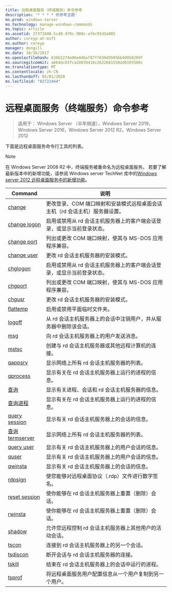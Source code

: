 ```yaml
---
title: 远程桌面服务（终端服务）命令参考
description: '* * * * 的参考主题'
ms.prod: windows-server
ms.technology: manage-windows-commands
ms.topic: article
ms.assetid: 2f371848-5c48-470c-908c-afbc95d3a805
author: coreyp-at-msft
ms.author: coreyp
manager: dongill
ms.date: 10/16/2017
ms.openlocfilehash: 630b2274e96e446af07f7630d95056b40858209f
ms.sourcegitcommit: ab64dc83fca28039416c26226815502d0193500c
ms.translationtype: MT
ms.contentlocale: zh-CN
ms.lasthandoff: 05/01/2020
ms.locfileid: "82722444"
---
```

# <a name="remote-desktop-services-terminal-services-command-reference"></a>远程桌面服务（终端服务）命令参考

> 适用于： Windows Server （半年频道），Windows Server 2019，Windows Server 2016，Windows Server 2012 R2，Windows Server 2012

下面是远程桌面服务命令行工具的列表。
> [!NOTE]
> 在 Windows Server 2008 R2 中，终端服务被重命名为远程桌面服务。 若要了解最新版本中的新增功能，请参阅 Windows server TechNet 库中的[Windows server 2012 远程桌面服务中的新增功能](https://technet.microsoft.com/library/hh831527)。
> 
> |                 Command                 |                                                      说明                                                       |
> |-----------------------------------------|------------------------------------------------------------------------------------------------------------------------|
> |           [change](change.md)           | 更改登录、COM 端口映射和安装模式远程桌面会话主机（rd 会话主机）服务器设置。 |
> |     [change logon](change-logon.md)     |    启用或禁用从 rd 会话主机服务器上的客户端会话登录，或显示当前登录状态。     |
> |      [change port](change-port.md)      |                   列出或更改 COM 端口映射，使其与 MS-DOS 应用程序兼容。                    |
> |      [change user](change-user.md)      |                                更改 rd 会话主机服务器的安装模式。                                |
> |         [chglogon](chglogon.md)         |    启用或禁用从 rd 会话主机服务器上的客户端会话登录，或显示当前登录状态。     |
> |          [chgport](chgport.md)          |                   列出或更改 COM 端口映射，使其与 MS-DOS 应用程序兼容。                    |
> |           [chgusr](chgusr.md)           |                                更改 rd 会话主机服务器的安装模式。                                |
> |         [flattemp](flattemp.md)         |                                      启用或禁用平面临时文件夹。                                       |
> |           [logoff](logoff.md)           |          从 rd 会话主机服务器上的会话中注销用户，并从服务器中删除该会话。          |
> |              [msg](msg.md)              |                                向 rd 会话主机服务器上的用户发送消息。                                 |
> |            [mstsc](mstsc.md)            |                       创建与 rd 会话主机服务器或其他远程计算机的连接。                        |
> |          [qappsrv](qappsrv.md)          |                             显示网络上所有 rd 会话主机服务器的列表。                             |
> |         [qprocess](qprocess.md)         |                  显示有关在 rd 会话主机服务器上运行的进程的信息。                   |
> |            [查询](query.md)            |                      显示有关进程、会话和 rd 会话主机服务器的信息。                      |
> |    [查询进程](query-process.md)    |                  显示有关在 rd 会话主机服务器上运行的进程的信息。                   |
> |    [query session](query-session.md)    |                           显示有关 rd 会话主机服务器上的会话的信息。                            |
> | [查询 termserver](query-termserver.md) |                             显示网络上所有 rd 会话主机服务器的列表。                             |
> |       [query user](query-user.md)       |                         显示有关 rd 会话主机服务器上的用户会话的信息。                         |
> |            [quser](quser.md)            |                         显示有关 rd 会话主机服务器上的用户会话的信息。                         |
> |          [qwinsta](qwinsta.md)          |                           显示有关 rd 会话主机服务器上的会话的信息。                            |
> |          [rdpsign](rdpsign.md)          |                          使您能够对远程桌面协议（.rdp）文件进行数字签名。                          |
> |    [reset session](reset-session.md)    |                         使你能够在 rd 会话主机服务器上重置（删除）会话。                          |
> |          [rwinsta](rwinsta.md)          |                         使你能够在 rd 会话主机服务器上重置（删除）会话。                          |
> |           [shadow](shadow.md)           |            允许您远程控制 rd 会话主机服务器上其他用户的活动会话。             |
> |            [tscon](tscon.md)            |                               连接到 rd 会话主机服务器上的另一个会话。                                |
> |         [tsdiscon](tsdiscon.md)         |                                 断开会话与 rd 会话主机服务器的连接。                                  |
> |           [tskill](tskill.md)           |                           结束在 rd 会话主机服务器上的会话中运行的进程。                            |
> |           [tsprof](tsprof.md)           |              将远程桌面服务用户配置信息从一个用户复制到另一个用户。               |
